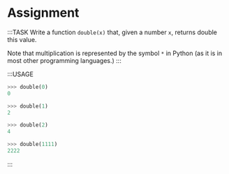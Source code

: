# Assignment

:::TASK
Write a function `double(x)` that, given a number `x`, returns double this value.

Note that multiplication is represented by the symbol `*` in Python (as it is in most other programming languages.)
:::

:::USAGE

```python
>>> double(0)
0

>>> double(1)
2

>>> double(2)
4

>>> double(1111)
2222
```

:::
